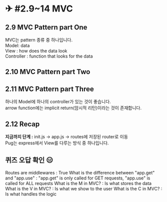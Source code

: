 # ✈ #2.9~14 MVC

## 2.9 MVC Pattern part One

MVC는 pattern 종류 중 하나입니다.  
Model: data  
View : how does the data look  
Controller : function that looks for the data  

## 2.10 MVC Pattern part Two

## 2.11 MVC Pattern part Three

하나의 Model에 하나의 controller가 있는 것이 좋습니다.  
arrow function에는 implicit return(암시적 리턴)이라는 것이 존재합니다.  

## 2.12 Recap

__지금까지 단계 :__ init.js -> app.js -> routes에 저장된 router로 이동  
Pug는 express에서 View를 다루는 방식 중 하나입니다.  

## 퀴즈 오답 확인 😑

Routes are middlewares : True
What is the difference between "app.get" and "app.use" : "app.get" is only called for GET requests, "app.use" is called for ALL requests
What is the M in MVC? : Is what stores the data
What is the V in MVC? : Is what we show to the user
What is the C in MVC? : Is what handles the logic